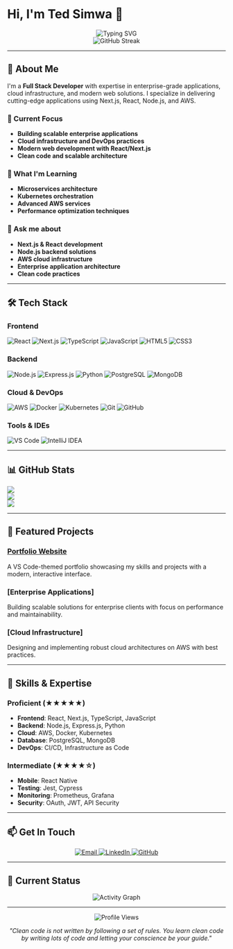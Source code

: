 # Hi, I'm Ted Simwa 👋

<div align="center">
  <img src="https://readme-typing-svg.herokuapp.com?font=Fira+Code&weight=500&size=25&pause=1000&color=39D353&center=true&vCenter=true&width=435&lines=Full+Stack+Developer;Crafting+Digital+Excellence;Enterprise+Solutions+Architect" alt="Typing SVG" />
</div>

<div align="center">
  <img src="https://github-readme-streak-stats.herokuapp.com/?user=ted-simwa&theme=dark&hide_border=true" alt="GitHub Streak" />
</div>

---

## 🚀 About Me

I'm a **Full Stack Developer** with expertise in enterprise-grade applications, cloud infrastructure, and modern web solutions. I specialize in delivering cutting-edge applications using Next.js, React, Node.js, and AWS.

### 🎯 Current Focus
- **Building scalable enterprise applications**
- **Cloud infrastructure and DevOps practices**
- **Modern web development with React/Next.js**
- **Clean code and scalable architecture**

### 🌱 What I'm Learning
- **Microservices architecture**
- **Kubernetes orchestration**
- **Advanced AWS services**
- **Performance optimization techniques**

### 💬 Ask me about
- **Next.js & React development**
- **Node.js backend solutions**
- **AWS cloud infrastructure**
- **Enterprise application architecture**
- **Clean code practices**

---

## 🛠 Tech Stack

### Frontend
![React](https://img.shields.io/badge/React-20232A?style=for-the-badge&logo=react&logoColor=61DAFB)
![Next.js](https://img.shields.io/badge/Next.js-000000?style=for-the-badge&logo=next.js&logoColor=white)
![TypeScript](https://img.shields.io/badge/TypeScript-007ACC?style=for-the-badge&logo=typescript&logoColor=white)
![JavaScript](https://img.shields.io/badge/JavaScript-F7DF1E?style=for-the-badge&logo=javascript&logoColor=black)
![HTML5](https://img.shields.io/badge/HTML5-E34F26?style=for-the-badge&logo=html5&logoColor=white)
![CSS3](https://img.shields.io/badge/CSS3-1572B6?style=for-the-badge&logo=css3&logoColor=white)

### Backend
![Node.js](https://img.shields.io/badge/Node.js-43853D?style=for-the-badge&logo=node.js&logoColor=white)
![Express.js](https://img.shields.io/badge/Express.js-404D59?style=for-the-badge&logo=express&logoColor=white)
![Python](https://img.shields.io/badge/Python-3776AB?style=for-the-badge&logo=python&logoColor=white)
![PostgreSQL](https://img.shields.io/badge/PostgreSQL-316192?style=for-the-badge&logo=postgresql&logoColor=white)
![MongoDB](https://img.shields.io/badge/MongoDB-4EA94B?style=for-the-badge&logo=mongodb&logoColor=white)

### Cloud & DevOps
![AWS](https://img.shields.io/badge/AWS-FF9900?style=for-the-badge&logo=amazonaws&logoColor=white)
![Docker](https://img.shields.io/badge/Docker-2496ED?style=for-the-badge&logo=docker&logoColor=white)
![Kubernetes](https://img.shields.io/badge/Kubernetes-326CE5?style=for-the-badge&logo=kubernetes&logoColor=white)
![Git](https://img.shields.io/badge/Git-F05032?style=for-the-badge&logo=git&logoColor=white)
![GitHub](https://img.shields.io/badge/GitHub-100000?style=for-the-badge&logo=github&logoColor=white)

### Tools & IDEs
![VS Code](https://img.shields.io/badge/VS_Code-007ACC?style=for-the-badge&logo=visual-studio-code&logoColor=white)
![IntelliJ IDEA](https://img.shields.io/badge/IntelliJ_IDEA-000000?style=for-the-badge&logo=intellij-idea&logoColor=white)

---

## 📊 GitHub Stats

![](https://github-readme-stats.vercel.app/api?username=t-simwa&theme=dark&hide_border=false&include_all_commits=true&count_private=true)<br/>
![](https://nirzak-streak-stats.vercel.app/?user=t-simwa&theme=dark&hide_border=false)<br/>
![](https://github-readme-stats.vercel.app/api/top-langs/?username=t-simwa&theme=dark&hide_border=false&include_all_commits=true&count_private=true&layout=compact)

---

## 🎯 Featured Projects

### [Portfolio Website](https://github.com/ted-simwa/my-portfolio-website)
A VS Code-themed portfolio showcasing my skills and projects with a modern, interactive interface.

### [Enterprise Applications]
Building scalable solutions for enterprise clients with focus on performance and maintainability.

### [Cloud Infrastructure]
Designing and implementing robust cloud architectures on AWS with best practices.

---

## 🌟 Skills & Expertise

### **Proficient (★★★★★)**
- **Frontend**: React, Next.js, TypeScript, JavaScript
- **Backend**: Node.js, Express.js, Python
- **Cloud**: AWS, Docker, Kubernetes
- **Database**: PostgreSQL, MongoDB
- **DevOps**: CI/CD, Infrastructure as Code

### **Intermediate (★★★★☆)**
- **Mobile**: React Native
- **Testing**: Jest, Cypress
- **Monitoring**: Prometheus, Grafana
- **Security**: OAuth, JWT, API Security

---

## 📫 Get In Touch

<div align="center">
  <a href="mailto:ted.simwa@example.com">
    <img src="https://img.shields.io/badge/Email-D14836?style=for-the-badge&logo=gmail&logoColor=white" alt="Email" />
  </a>
  <a href="https://linkedin.com/in/ted-simwa">
    <img src="https://img.shields.io/badge/LinkedIn-0077B5?style=for-the-badge&logo=linkedin&logoColor=white" alt="LinkedIn" />
  </a>
  <a href="https://github.com/ted-simwa">
    <img src="https://img.shields.io/badge/GitHub-100000?style=for-the-badge&logo=github&logoColor=white" alt="GitHub" />
  </a>
</div>

---

## 🎨 Current Status

<div align="center">
  <img src="https://github-readme-activity-graph.vercel.app/graph?username=ted-simwa&theme=dark&hide_border=true" alt="Activity Graph" />
</div>

---

<div align="center">
  <img src="https://komarev.com/ghpvc/?username=ted-simwa&style=flat-square&color=blue" alt="Profile Views" />
  
  *"Clean code is not written by following a set of rules. You learn clean code by writing lots of code and letting your conscience be your guide."*
</div> 
